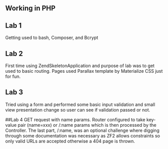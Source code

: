 ## Working in PHP

## Lab 1
Getting used to bash, Composer, and Bcrypt

## Lab 2
First time using ZendSkeletonApplication and purpose of lab was to get used to basic routing. Pages used Parallax template by Materialize CSS just for fun.

## Lab 3
Tried using a form and performed some basic input validation and small view presentation change so user can see if validation passed or not. 

##Lab 4
GET request with name params. Router configured to take key-value pair (name=xxx) or /:name params which is then processed by the Controller. The last part, /:name, was an optional challenge where digging through some documentation was necessary as ZF2 allows constraints so only valid URLs are accepted otherwise a 404 page is thrown.
